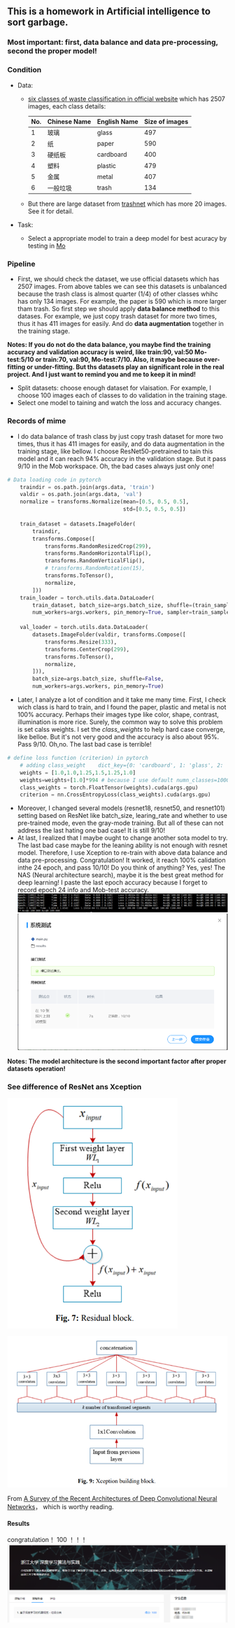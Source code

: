 ## This is a homework in Artificial intelligence to sort garbage.

### Most important: first, data balance and data pre-processing, second the proper model!

### Condition
- Data: 
  - [six classes of waste classification in official website](https://momodel.cn/explore/5d411ace1afd9427c236eab5?type=dataset) which has 2507 images, each class details:
  
    |No.|Chinese Name|English Name|Size of images|
    |----|----|----|----|
    |1|玻璃|glass|497 |
    |2|纸|paper|590 |
    |3|硬纸板|cardboard| 400 |
    |4|塑料|plastic| 479 |
    |5|金属|metal| 407 |
    |6|一般垃圾|trash| 134 |
    
  - But there are large dataset from [trashnet](https://github.com/garythung/trashnet) which has more 20 images. See it for detail.

- Task:
  - Select a appropriate model to train a deep model for best acuracy by testing in [Mo](https://momodel.cn/)

### Pipeline
- First, we should check the dataset, we use official datasets which has  2507 images. From above tables we can see this datasets is unbalanced because the trash class is almost quarter (1/4) of other classes whihc has only 134 images. For example, the paper is 590 which is more larger tham trash. So first step we should apply **data balance method** to this datases. For example, we just copy trash dataset for more two times, thus it has 411 images for easily. And do **data augmentation** together in the training stage.

**Notes: If you do not do the data balance, you maybe find the training accuracy and validation accuracy is weird, like train:90, val:50 Mo-test:5/10 or train:70, val:90, Mo-test:7/10. Also, it maybe because over-fitting or under-fitting. But ths datasets play an significant role in the real project. And I just want to remind you and me to keep it in mind!**

- Split datasets: choose enough dataset for vlaisation. For example, I choose 100 images each of classes to do validation in the training stage.
- Select one model to taining and watch the loss and accuracy changes.

### Records of mime
- I do data balance of trash class by just copy trash dataset for more two times, thus it has 411 images for easily, and do data augmentation in the training stage, like bellow. I choose ResNet50-pretrained to tain this model and it can reach 94% accuracy in the validation stage. But it pass 9/10 in the Mob workspace. Oh, the bad cases always just only one!
```python
# Data loading code in pytorch
    traindir = os.path.join(args.data, 'train')
    valdir = os.path.join(args.data, 'val')
    normalize = transforms.Normalize(mean=[0.5, 0.5, 0.5],
                                     std=[0.5, 0.5, 0.5])

    train_dataset = datasets.ImageFolder(
        traindir,
        transforms.Compose([
            transforms.RandomResizedCrop(299),
            transforms.RandomHorizontalFlip(),
            transforms.RandomVerticalFlip(),
            # transforms.RandomRotation(15),
            transforms.ToTensor(),
            normalize,
        ]))
    train_loader = torch.utils.data.DataLoader(
        train_dataset, batch_size=args.batch_size, shuffle=(train_sampler is None),
        num_workers=args.workers, pin_memory=True, sampler=train_sampler)

    val_loader = torch.utils.data.DataLoader(
        datasets.ImageFolder(valdir, transforms.Compose([
            transforms.Resize(333),
            transforms.CenterCrop(299),
            transforms.ToTensor(),
            normalize,
        ])),
        batch_size=args.batch_size, shuffle=False,
        num_workers=args.workers, pin_memory=True)
```
- Later, I analyze a lot of condition and it take me many time. First, I check wich class is hard to train, and I found the paper, plastic and metal is not 100% accuracy. Perhaps their images type like color, shape, contrast, illumination is more rice. Surely, the common way to solve this problem is set calss weights. I set the *class_weights* to help hard case converge, like belloe. But it's not very good and the accuracy is also about 95%. Pass 9/10. Oh,no. The last bad case is terrible!
```python
# define loss function (criterion) in pytorch
    # adding class_weight    dict_key={0: 'cardboard', 1: 'glass', 2: 'metal', 3: 'paper', 4: 'plastic', 5: 'trash'}
    weights = [1.0,1.0,1.25,1.5,1.25,1.0]
    weights=weights+[1.0]*994 # because I use default numn_classes=1000, you can change it to 6
    class_weights = torch.FloatTensor(weights).cuda(args.gpu)
    criterion = nn.CrossEntropyLoss(class_weights).cuda(args.gpu)
```
- Moreover, I changed several models (resnet18, resnet50, and resnet101) setting based on ResNet like batch_size, learing_rate and whether to use pre-trained mode, even the gray-mode training. But all of these can not address the last hating one bad case! It is still 9/10!
- At last, I realized that I maybe ought to change another sota model to try. The last bad case maybe for the leaning ability is not enough with resnet model. Therefore, I use Xception to re-train with above data balance and data pre-processing. Congratulation! It worked, it reach 100% calidation inthe 24 epoch, and pass 10/10! Do you think of anything?  Yes, yes! The NAS (Neural architecture search), maybe it is the best great method for deep learning!
I paste the last epoch accuracy because I forget to record epoch 24 info and Mob-test accuracy.
![0](https://github.com/HymEric/Self-Reminds-summary-about-daily-works/blob/master/homeworks/imgs/val-final-accu.jpg)
![1](https://github.com/HymEric/Self-Reminds-summary-about-daily-works/blob/master/homeworks/imgs/Mob-accu.png)

**Notes: The model architecture is the second important factor after proper datasets operation!**

### See difference of ResNet ans Xception

![resnet](https://github.com/HymEric/Self-Reminds-summary-about-daily-works/blob/master/homeworks/imgs/resnet-block.png)

![xception](https://github.com/HymEric/Self-Reminds-summary-about-daily-works/blob/master/homeworks/imgs/xception-block.png)

From [A Survey of the Recent Architectures of Deep Convolutional Neural Networks](https://arxiv.org/abs/1901.06032)， which is worthy reading.

#### Results
congratulation！ 100 ！！！
![score](https://github.com/HymEric/Self-Reminds-summary-about-daily-works/blob/master/homeworks/imgs/score.png)
